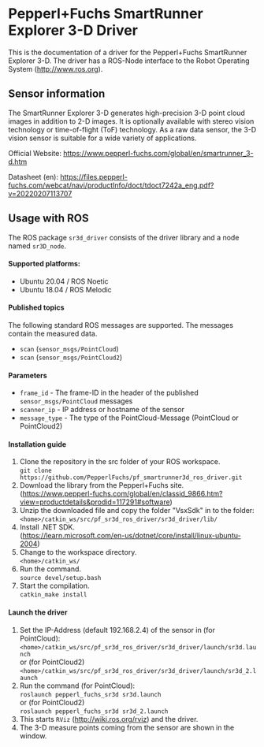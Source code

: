 
# Pepperl+Fuchs SmartRunner Explorer 3-D Driver

This is the documentation of a driver for the Pepperl+Fuchs SmartRunner Explorer 3-D.
The driver has a ROS-Node interface to the Robot Operating System (<http://www.ros.org>).


## Sensor information

The SmartRunner Explorer 3-D generates high-precision 3-D point cloud images in addition to 2-D images. 
It is optionally available with stereo vision technology or time-of-flight (ToF) technology. 
As a raw data sensor, the 3-D vision sensor is suitable for a wide variety of applications.

Official Website: https://www.pepperl-fuchs.com/global/en/smartrunner_3-d.htm

Datasheet (en): https://files.pepperl-fuchs.com/webcat/navi/productInfo/doct/tdoct7242a_eng.pdf?v=20220207113707


## Usage with ROS
The ROS package `sr3d_driver` consists of the driver library and a node named `sr3D_node`.


#### Supported platforms:
- Ubuntu 20.04 / ROS Noetic
- Ubuntu 18.04 / ROS Melodic

#### Published topics
The following standard ROS messages are supported. The messages contain the measured data.
- `scan` (`sensor_msgs/PointCloud`) 
- `scan` (`sensor_msgs/PointCloud2`) 

#### Parameters

- `frame_id` - The frame-ID in the header of the published `sensor_msgs/PointCloud` messages
- `scanner_ip` - IP address or hostname of the sensor
- `message_type` - The type of the PointCloud-Message (PointCloud or PointCloud2)

#### Installation guide
1. Clone the repository in the src folder of your ROS workspace.  
```git clone https://github.com/PepperlFuchs/pf_smartrunner3d_ros_driver.git```
2. Download the library from the Pepperl+Fuchs site.  
   (https://www.pepperl-fuchs.com/global/en/classid_9866.htm?view=productdetails&prodid=117291#software)
3. Unzip the downloaded file and copy the folder "VsxSdk" in to the folder:  
```<home>/catkin_ws/src/pf_sr3d_ros_driver/sr3d_driver/lib/```
4. Install .NET SDK.  
   (https://learn.microsoft.com/en-us/dotnet/core/install/linux-ubuntu-2004)
5. Change to the workspace directory.  
```<home>/catkin_ws/```
6. Run the command.   
```source devel/setup.bash```
7. Start the compilation.  
```catkin_make install```

#### Launch the driver
1. Set the IP-Address (default 192.168.2.4) of the sensor in (for PointCloud):  
```<home>/catkin_ws/src/pf_sr3d_ros_driver/sr3d_driver/launch/sr3d.launch```  
or (for PointCloud2)  
```<home>/catkin_ws/src/pf_sr3d_ros_driver/sr3d_driver/launch/sr3d_2.launch```
2. Run the command (for PointCloud):  
```roslaunch pepperl_fuchs_sr3d sr3d.launch```  
or (for PointCloud2)  
```roslaunch pepperl_fuchs_sr3d sr3d_2.launch```  
3. This starts `RViz` (http://wiki.ros.org/rviz) and the driver.
4. The 3-D measure points coming from the sensor are shown in the window.


